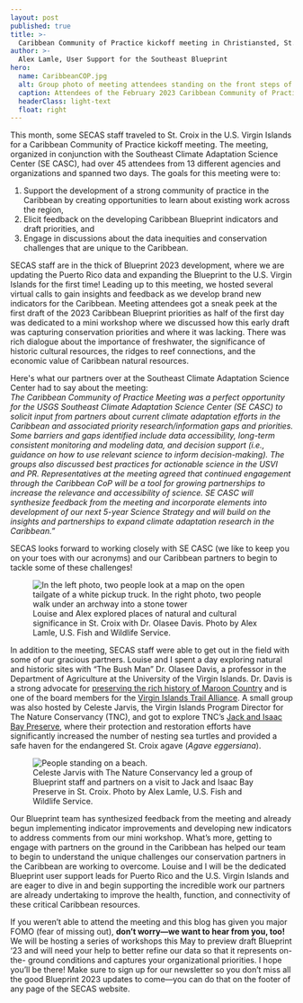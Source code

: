 ```yaml
---
layout: post
published: true
title: >-
  Caribbean Community of Practice kickoff meeting in Christiansted, St. Croix
author: >-
  Alex Lamle, User Support for the Southeast Blueprint
hero:
  name: CaribbeanCOP.jpg
  alt: Group photo of meeting attendees standing on the front steps of a weathered yellow and white building.
  caption: Attendees of the February 2023 Caribbean Community of Practice meeting in Christiansted, St. Croix. Photo by Kristen Fontana, Southeast Climate Adaptation Science Center.
  headerClass: light-text
  float: right
---
```

This month, some SECAS staff traveled to St. Croix in the U.S. Virgin Islands for a Caribbean Community of Practice kickoff meeting. The meeting, organized in conjunction with the Southeast Climate Adaptation Science Center (SE CASC), had over 45 attendees from 13 different agencies and organizations and spanned two days. The goals for this meeting were to:

1. Support the development of a strong community of practice in the Caribbean by creating opportunities to learn about existing work across the region,
2. Elicit feedback on the developing Caribbean Blueprint indicators and draft priorities, and
3. Engage in discussions about the data inequities and conservation challenges that are unique to the Caribbean.<!--more-->

SECAS staff are in the thick of Blueprint 2023 development, where we are updating the Puerto Rico data and expanding the Blueprint to the U.S. Virgin Islands for the first time! Leading up to this meeting, we hosted several virtual calls to gain insights and feedback as we develop brand new indicators for the Caribbean. Meeting attendees got a sneak peek at the first draft of the 2023 Caribbean Blueprint priorities as half of the first day was dedicated to a mini workshop where we discussed how this early draft was capturing conservation priorities and where it was lacking. There was rich dialogue about the importance of freshwater, the significance of historic cultural resources, the ridges to reef connections, and the economic value of Caribbean natural resources.

Here's what our partners over at the Southeast Climate Adaptation Science Center had to say about the meeting:  
<i>The Caribbean Community of Practice Meeting was a perfect opportunity for the USGS Southeast Climate Adaptation Science Center (SE CASC) to solicit input from partners about current climate adaptation efforts in the Caribbean and associated priority research/information gaps and priorities. Some barriers and gaps identified include data accessibility, long-term consistent monitoring and modeling data, and decision support (i.e., guidance on how to use relevant science to inform decision-making). The groups also discussed best practices for actionable science in the USVI and PR. Representatives at the meeting agreed that continued engagement through the Caribbean CoP will be a tool for growing partnerships to increase the relevance and accessibility of science. SE CASC will synthesize feedback from the meeting and incorporate elements into development of our next 5-year Science Strategy and will build on the insights and partnerships to expand climate adaptation research in the Caribbean.”</i>

SECAS looks forward to working closely with SE CASC (we like to keep you on your toes with our acronyms) and our Caribbean partners to begin to tackle some of these challenges! 

<figure>
  <img src="{{site.baseurl}}/images/CaribbeanCOPcombo.jpg" alt="In the left photo, two people look at a map on the open tailgate of a white pickup truck. In the right photo, two people walk under an archway into a stone tower"/>
  <figcaption>Louise and Alex explored places of natural and cultural significance in St. Croix with Dr. Olasee Davis. Photo by Alex Lamle, U.S. Fish and Wildlife Service.</figcaption>
</figure>

In addition to the meeting, SECAS staff were able to get out in the field with some of our gracious partners. Louise and I spent a day exploring natural and historic sites with “The Bush Man” Dr. Olasee Davis, a professor in the Department of Agriculture at the University of the Virgin Islands. Dr. Davis is a strong advocate for [preserving the rich history of Maroon Country](https://stthomassource.com/content/2022/06/17/commentary-join-the-call-for-a-maroon-territorial-park/) and is one of the board members for the [Virgin Islands Trail Alliance](https://vitrails.org/). A small group was also hosted by Celeste Jarvis, the Virgin Islands Program Director for The Nature Conservancy (TNC), and got to explore TNC’s [Jack and Isaac Bay Preserve](https://www.nature.org/en-us/get-involved/how-to-help/places-we-protect/us-virgin-islands-jack-and-isaac-bays/), where their protection and restoration efforts have significantly increased the number of nesting sea turtles and provided a safe haven for the endangered St. Croix agave (_Agave eggersiana_).  

<figure>
  <img src="{{site.baseurl}}/images/CaribbeanCOPcombo2.jpg" alt="People standing on a beach."/>
  <figcaption>Celeste Jarvis with The Nature Conservancy led a group of Blueprint staff and partners on a visit to Jack and Isaac Bay Preserve in St. Croix. Photo by Alex Lamle, U.S. Fish and Wildlife Service.</figcaption>
</figure>

Our Blueprint team has synthesized feedback from the meeting and already begun implementing indicator improvements and developing new indicators to address comments from our mini workshop. What’s more, getting to engage with partners on the ground in the Caribbean has helped our team to begin to understand the unique challenges our conservation partners in the Caribbean are working to overcome. Louise and I will be the dedicated Blueprint user support leads for Puerto Rico and the U.S. Virgin Islands and are eager to dive in and begin supporting the incredible work our partners are already undertaking to improve the health, function, and connectivity of these critical Caribbean resources.  

If you weren’t able to attend the meeting and this blog has given you major FOMO (fear of missing out), **don’t worry—we want to hear from you, too!** We will be hosting a series of workshops this May to preview draft Blueprint ‘23 and will need your help to better refine our data so that it represents on- the- ground conditions and captures your organizational priorities. I hope you’ll be there! Make sure to sign up for our newsletter so you don’t miss all the good Blueprint 2023 updates to come—you can do that on the footer of any page of the SECAS website.
